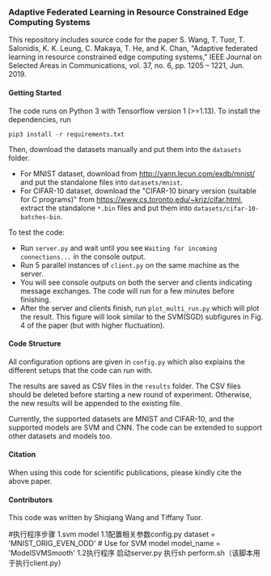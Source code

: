 ### Adaptive Federated Learning in Resource Constrained Edge Computing Systems

This repository includes source code for the paper S. Wang, T. Tuor, T. Salonidis, K. K. Leung, C. Makaya, T. He, and K. Chan, "Adaptive federated learning in resource constrained edge computing systems," IEEE Journal on Selected Areas in Communications, vol. 37, no. 6, pp. 1205 – 1221, Jun. 2019.

#### Getting Started

The code runs on Python 3 with Tensorflow version 1 (>=1.13). To install the dependencies, run
```
pip3 install -r requirements.txt
```

Then, download the datasets manually and put them into the `datasets` folder.
- For MNIST dataset, download from <http://yann.lecun.com/exdb/mnist/> and put the standalone files into `datasets/mnist`.
- For CIFAR-10 dataset, download the "CIFAR-10 binary version (suitable for C programs)" from <https://www.cs.toronto.edu/~kriz/cifar.html>, extract the standalone `*.bin` files and put them into `datasets/cifar-10-batches-bin`.

To test the code: 
- Run `server.py` and wait until you see `Waiting for incoming connections...` in the console output.
- Run 5 parallel instances of `client.py` on the same machine as the server. 
- You will see console outputs on both the server and clients indicating message exchanges. The code will run for a few minutes before finishing.
- After the server and clients finish, run `plot_multi_run.py` which will plot the result. This figure will look similar to the SVM(SGD) subfigures in Fig. 4 of the paper (but with higher fluctuation).

#### Code Structure

All configuration options are given in `config.py` which also explains the different setups that the code can run with.

The results are saved as CSV files in the `results` folder. 
The CSV files should be deleted before starting a new round of experiment.
Otherwise, the new results will be appended to the existing file.

Currently, the supported datasets are MNIST and CIFAR-10, and the supported models are SVM and CNN. The code can be extended to support other datasets and models too.  

#### Citation

When using this code for scientific publications, please kindly cite the above paper.

#### Contributors

This code was written by Shiqiang Wang and Tiffany Tuor.



#执行程序步骤
1.svm model
1.1配置相关参数config.py
    dataset = 'MNIST_ORIG_EVEN_ODD'  # Use for SVM model
    model_name = 'ModelSVMSmooth'
1.2执行程序
    启动server.py
    执行sh perform.sh（该脚本用于执行client.py）